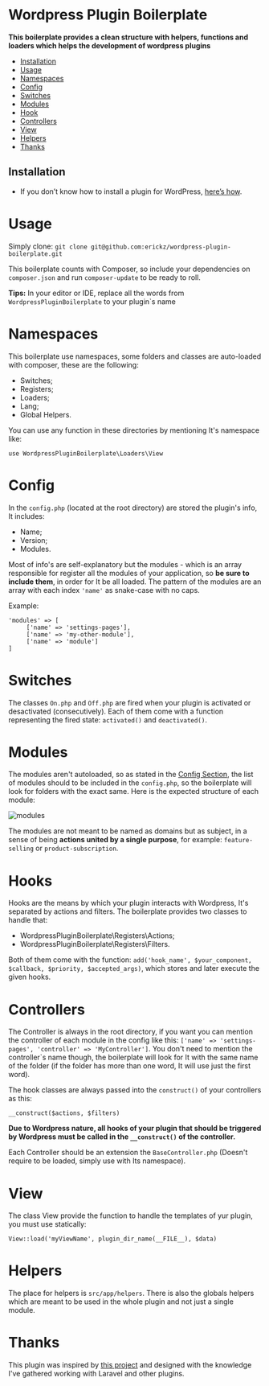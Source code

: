 # Wordpress Plugin Boilerplate

**This boilerplate provides a clean structure with helpers, functions and loaders which helps the development of wordpress plugins**

- [Installation](#installation)
- [Usage](#usage)
- [Namespaces](#namespaces)
- [Config](#config)
- [Switches](#switches)
- [Modules](#modules)
- [Hook](#hooks)
- [Controllers](#controllers)
- [View](#view)
- [Helpers](#helpers)
- [Thanks](#thanks)

## Installation ##
* If you don’t know how to install a plugin for WordPress, [here’s how](https://wordpress.org/support/article/managing-plugins/).

# <a id='usage'></a> Usage
Simply clone: 
```git clone git@github.com:erickz/wordpress-plugin-boilerplate.git```

This boilerplate counts with Composer, so include your dependencies on `composer.json` 
and run ``composer-update`` to be ready to roll.

**Tips:** In your editor or IDE, replace all the words from `WordpressPluginBoilerplate` to your plugin`s name

# <a id='namespaces'></a> Namespaces 
This boilerplate use namespaces, some folders and classes are auto-loaded with composer, these are the following:
- Switches;
- Registers;
- Loaders;
- Lang;
- Global Helpers.

You can use any function in these directories by mentioning It's namespace like:

`use WordpressPluginBoilerplate\Loaders\View`

# <a id='config'></a> Config
In the `config.php` (located at the root directory) are stored the plugin's info, It includes:  
- Name;
- Version;
- Modules.

Most of info's are self-explanatory but the modules - which is an array responsible for register all the modules of your application, so **be sure to include them**, 
in order for It be all loaded. The pattern of the modules are an array with each index `'name'` as snake-case with no caps.

Example:
```
'modules' => [
     ['name' => 'settings-pages'],
     ['name' => 'my-other-module'],
     ['name' => 'module']
] 
```

# <a id='switches'></a> Switches
The classes `On.php` and `Off.php` are fired when your plugin is activated or desactivated (consecutively). 
Each of them come with a function representing the fired state: `activated()` and `deactivated()`.   

# <a id='modules'></a> Modules
The modules aren't autoloaded, so as stated in the [Config Section](#config), the list of modules should to be included in the `config.php`,
so the boilerplate will look for folders with the exact same. Here is the expected structure of each module:

![modules](https://user-images.githubusercontent.com/8708483/67150447-e3f05600-f28d-11e9-9bcd-7ce7f92b383a.png)

The modules are not meant to be named as domains but as subject, in a sense of being **actions united by a single purpose**, for example:
`feature-selling` or `product-subscription`.

# <a id='hooks'></a> Hooks
Hooks are the means by which your plugin interacts with Wordpress, It's separated by actions and filters. 
The boilerplate provides two classes to handle that:   

- WordpressPluginBoilerplate\Registers\Actions;
- WordpressPluginBoilerplate\Registers\Filters.

Both of them come with the function:
 `add('hook_name', $your_component, $callback, $priority, $accepted_args)`, which stores and later execute the given hooks. 


# <a id='controllers'></a> Controllers

The Controller is always in the root directory, if you want you can mention the controller of each module in the config like this:
`['name' => 'settings-pages', 'controller' => 'MyController']`. You don't need to mention the controller`s name though, the boilerplate will look for It 
with the same name of the folder (if the folder has more than one word, It will use just the first word).

The hook classes are always passed into the `construct()` of your controllers as this: 

```__construct($actions, $filters)```

**Due to Wordpress nature, all hooks of your plugin that should be triggered by Wordpress must be called in the `__construct()` of the controller.**

Each Controller should be an extension the `BaseController.php` (Doesn't require to be loaded, simply use with Its namespace). 


# <a id='view'></a> View
The class View provide the function to handle the templates of yur plugin, you must use statically:
 
`View::load('myViewName', plugin_dir_name(__FILE__), $data)`

# <a id='helpers'></a> Helpers
The place for helpers is `src/app/helpers`. There is also the globals helpers which are meant to be used in the whole plugin and not just a single module.

# <a id='thanks'></a> Thanks
This plugin was inspired by [this project](https://github.com/DevinVinson/WordPress-Plugin-Boilerplate) and designed with the knowledge I've gathered working with Laravel and other plugins.  
